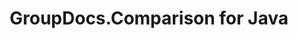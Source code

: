 ---
title: GroupDocs.Comparison for Java
type: docs
weight: 10
url: /java/
description: GroupDocs.Comparison for Java API References contain examples, code snippets, and API documentation. It provides packages, classes, interfaces, and other API details.
is_root: true
---